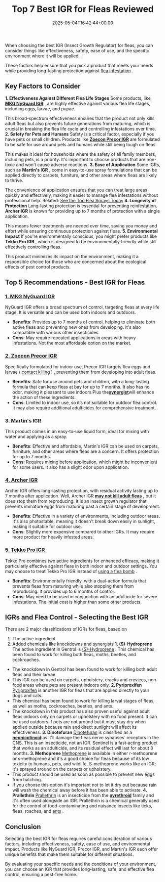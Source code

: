 ﻿---
layout: post
title: Top 7 Best IGR for Fleas Reviewed
date: '2025-05-04T16:42:44+00:00'
categories:
- Fleas
- Product Reviews
tags: []
slug: /best-igr-for-fleas/
lastmod: 2025-05-07T12:21:24+03:00
---

When choosing the best IGR (Insect Growth Regulator) for fleas, you can consider things like effectiveness, safety, ease of use, and the specific environment where it will be applied.

These factors help ensure that you pick a product that meets your needs while providing long-lasting protection against
[flea infestation](https://pestpolicy.com/flea-life-cycle/)
.
## Key Factors to Consider
**1. Effectiveness Against Different Flea Life Stages**
Some products, like
[**MKG NyGuard IGR**](https://www.amazon.com/dp/B00C2R54QY/?tag=p-policy-20)
, are highly effective against various flea life stages, including eggs, larvae, and pupae.

This broad-spectrum effectiveness ensures that the product not only kills adult fleas but also prevents future generations from maturing, which is crucial in breaking the flea life cycle and controlling infestations over time.
**2. Safety for Pets and Humans**
Safety is a critical factor, especially if you have pets or small children. Products like
[**Zoecon Precor IGR**](https://www.amazon.com/dp/B00ECIMRV6/?tag=p-policy-20)
are formulated to be safe for use around pets and humans while still being tough on fleas.

This makes it ideal for households where the safety of all family members, including pets, is a priority. It's important to choose products that are non-toxic and won't cause adverse reactions.
**3. Ease of Application**
Some IGRs, such as
**Martin's IGR**
, come in easy-to-use spray formulations that can be applied directly to carpets, furniture, and other areas where fleas are likely to thrive.

The convenience of application ensures that you can treat large areas quickly and effectively, making it easier to manage flea infestations without professional help.
Related:
[See the Top Flea Sprays Today](https://pestpolicy.com/best-flea-spray-for-home/)
**4. Longevity of Protection**
Long-lasting protection is essential for preventing reinfestation.
**Archer IGR**
is known for providing up to 7 months of protection with a single application.

This means fewer treatments are needed over time, saving you money and effort while ensuring continuous protection against fleas.
**5. Environmental Impact**
If you're environmentally conscious, you might prefer products like
**Tekko Pro IGR**
, which is designed to be environmentally friendly while still effectively controlling fleas.

This product minimizes its impact on the environment, making it a responsible choice for those who are concerned about the ecological effects of pest control products.
## Top 5 Recommendations - Best IGR for Fleas
### [**1. MKG NyGuard IGR**](https://www.amazon.com/dp/B00C2R54QY/?tag=p-policy-20)
NyGuard IGR offers a broad spectrum of control, targeting fleas at every life stage. It is versatile and can be used both indoors and outdoors.
- **Benefits**: Provides up to 7 months of control, helping to eliminate both active fleas and preventing new ones from developing. It's also compatible with various other insecticides.
- **Cons**: May require repeated applications in areas with heavy infestations. Not the most affordable option on the market.
### [**2. Zoecon Precor IGR**](https://www.amazon.com/dp/B00ECIMRV6/?tag=p-policy-20)
Specifically formulated for indoor use, Precor IGR targets flea eggs and larvae
(
[contact killing](https://pestpolicy.com/what-kills-fleas-on-contact/)
)
, preventing them from developing into adult fleas.
- **Benefits**: Safe for use around pets and children, with a long-lasting formula that can keep fleas at bay for up to 7 months. It also has no odor, making it pleasant to use indoors.Plus the[**synergist**](http://www.npic.orst.edu/ingred/ptype/synergist.html)will enhance the action of these ingredients.
- **Cons**: Limited to indoor use, so it’s not suitable for outdoor flea control. It may also require additional adulticides for comprehensive treatment.
### [**3. Martin's IGR**](https://www.amazon.com/dp/B0024E5YE2/?tag=p-policy-20)
This product comes in an easy-to-use liquid form, ideal for mixing with water and applying as a spray.
- **Benefits**: Effective and affordable, Martin's IGR can be used on carpets, furniture, and other areas where fleas are a concern. It offers protection for up to 7 months.
- **Cons**: Requires mixing before application, which might be inconvenient for some users. It also has a slight odor upon application.
### [**4. Archer IGR**](https://www.amazon.com/dp/B004H0I1HI/?tag=p-policy-20)
Archer IGR offers long-lasting protection, with residual activity lasting up to 7 months after application.
Well, Archer IGR
[**may not kill adult fleas**](https://www.epa.gov/pesticide-labels/introduction-pesticide-labels)
, but it does stop them from reproducing. It is an insect growth regulator that prevents immature eggs from maturing past a certain stage of development.
- **Benefits**: Effective in a variety of environments, including outdoor areas. It's also photostable, meaning it doesn't break down easily in sunlight, making it suitable for outdoor use.
- **Cons**: Slightly more expensive compared to other IGRs. It may require more product for heavily infested areas.
### [**5. Tekko Pro IGR**](https://www.amazon.com/dp/B00RW197XG/?tag=p-policy-20)
Tekko Pro combines two active ingredients for enhanced efficacy, making it particularly effective against fleas in both indoor and outdoor settings. You may
choose to treat Tekko Pro IGR instead of
[using a flea bomb](https://pestpolicy.com/best-fogger-for-fleas/)
.
- **Benefits**: Environmentally friendly, with a dual-action formula that prevents fleas from maturing while also stopping them from reproducing. It provides up to 6 months of control.
- **Cons**: May need to be used in conjunction with an adulticide for severe infestations. The initial cost is higher than some other products.
## IGRs and Flea Control - Selecting the Best IGR
There are 2 major classifications of IGRs for fleas, based on
1. The active ingredient
2. Added chemicals like knockdowns and synergists
**1. (S)-Hydroprene**
The active ingredient in Gentrol is
[(S)-Hydroprene](http://npic.orst.edu/factsheets/hydropregen.pdf)
. This chemical has been found to work for killing both fleas, moths, beetles, and cockroaches.
- The knockdown in Gentrol has been found to work for killing both adult fleas and their larvae.
- This IGR can be used on carpets, upholstery, cracks and crevices, non-food areas where pets are present indoors only.
**2. Pyriproxifen**
[Pyriproxifen](http://npic.orst.edu/factsheets/pyriprogen.html)
is another IGR for fleas that are applied directly to your dogs and cats.
- This chemical has been found to work for killing larval stages of fleas, as well as moths, cockroaches, beetles, and ants.
- The knockdown in this product has also proven useful against adult fleas indoors only on carpets or upholstery with no food present.
It can be used outdoors if pets are not around but it must stay dry when applied outside because rain and direct sunlight will affect its effectiveness.
**3. Dinotefuran**
[Dinotefuran](http://ipm.ucanr.edu/TOOLS/PNAI/pnaishow.php?id=29)
is classified as a
[**neonicotinoid**](https://citybugs.tamu.edu/factsheets/ipm/what-is-a-neonicotinoid/)
as it'll damage the fleas nerve synapses' receptors in the CNS. This is an insecticide, not an IGR.
Sentinel is a fast-acting product that works as an adulticide, and its residual effect will last for about 3 months.
**3. Methoprene**
[Methoprene](http://npic.orst.edu/factsheets/methogen.html)
is available in either r-methoprene or s-methoprene and it's a good choice for fleas because of its low toxicity to humans, pets, and wildlife.
S-methoprene works like an IGR; it's sprayed around on the carpets or upholstery.
- This product should be used as soon as possible to prevent new eggs from hatching.
- If you choose this option it's important not to let it dry out because rain will wash the chemical away before it has been able to activate.
**4. Prallethrin**
[Prallethrin](https://www.law.cornell.edu/cfr/text/40/180.545)
is an insecticide from the
[**pyrethroid**](http://www.npic.orst.edu/factsheets/pyrethrins.pdf)
family and it's often used alongside an IGR.
Prallethrin is a chemical generally used for the control of food-contaminating and nuisance insects like ticks, fleas, roaches, and
[ants](https://pestpolicy.com/best-fire-ant-killer-for-lawns/)
.
## Conclusion
Selecting the best IGR for fleas requires careful consideration of various factors, including effectiveness, safety, ease of use, and environmental impact. Products like NyGuard IGR, Precor IGR, and Martin's IGR each offer unique benefits that make them suitable for different situations.

By evaluating your specific needs and the conditions of your environment, you can choose an IGR that provides long-lasting, safe, and effective flea control, ensuring a pest-free home.